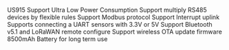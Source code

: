 US915 Support
Ultra Low Power Consumption
Support multiply RS485 devices by flexible rules
Support Modbus protocol
Support Interrupt uplink
Supports connecting a UART sensors with 3.3V or 5V
Support Bluetooth v5.1 and LoRaWAN remote configure
Support wireless OTA update firmware
8500mAh Battery for long term use
